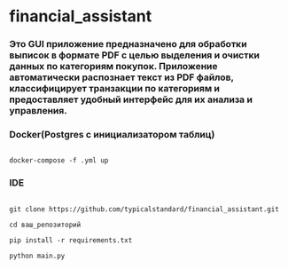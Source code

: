 # financial_assistant


### Это GUI приложение предназначено для обработки выписок в формате PDF с целью выделения и очистки данных по категориям покупок. Приложение автоматически распознает текст из PDF файлов, классифицирует транзакции по категориям и предоставляет удобный интерфейс для их анализа и управления.


### Docker(Postgres c инициализатором таблиц) 

```

docker-compose -f .yml up

```

### IDE

```

git clone https://github.com/typicalstandard/financial_assistant.git

cd ваш_репозиторий

pip install -r requirements.txt

python main.py

```
